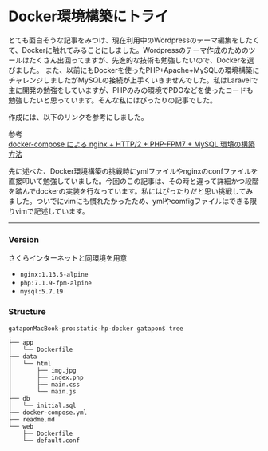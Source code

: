 
Docker環境構築にトライ
===============

とても面白そうな記事をみつけ、現在利用中のWordpressのテーマ編集をしたくて、Dockerに触れてみることにしました。Wordpressのテーマ作成のためのツールはたくさん出回ってますが、先進的な技術も勉強したいので、Dockerを選びました。
また、以前にもDockerを使ったPHP+Apache+MySQLの環境構築にチャレンジしましたがMySQLの接続が上手くいきませんでした。私はLaravelで主に開発の勉強をしていますが、PHPのみの環境でPDOなどを使ったコードも勉強したいと思っています。そんな私にはぴったりの記事でした。
  
  
  
作成には、以下のリンクを参考にしました。  

参考  
[docker-compose による nginx + HTTP/2 + PHP-FPM7 + MySQL 環境の構築方法](https://tech.recruit-mp.co.jp/infrastructure/post-12795/)

先に述べた、Docker環境構築の挑戦時にymlファイルやnginxのconfファイルを直接叩いて勉強していました。今回のこの記事は、その時と違って詳細かつ段階を踏んでdockerの実装を行なっています。私にはぴったりだと思い挑戦してみました。ついでにvimにも慣れたかったため、ymlやcomfigファイルはできる限りvimで記述しています。

***

### Version

さくらインターネットと同環境を用意

 - `nginx:1.13.5-alpine`
 - `php:7.1.9-fpm-alpine`
 - `mysql:5.7.19`

### Structure

```
gataponMacBook-pro:static-hp-docker gatapon$ tree
.
├── app
│   └── Dockerfile
├── data
│   └── html
│       ├── img.jpg
│       ├── index.php
│       ├── main.css
│       └── main.js
├── db
│   └── initial.sql
├── docker-compose.yml
├── readme.md
└── web
    ├── Dockerfile
    └── default.conf
```
